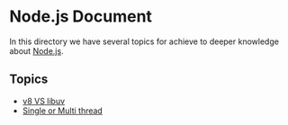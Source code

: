 # Node.js Document
In this directory we have several topics for achieve to deeper knowledge about [Node.js](https://nodejs.org/en "Node.js").

## Topics

- [v8 VS libuv](https://github.com/amirkangarloo/document/tree/main/Nodejs/v8-vs-libuv)
- [Single or Multi thread](https://github.com/amirkangarloo/document/tree/main/Nodejs/single-or-multi-thread)
